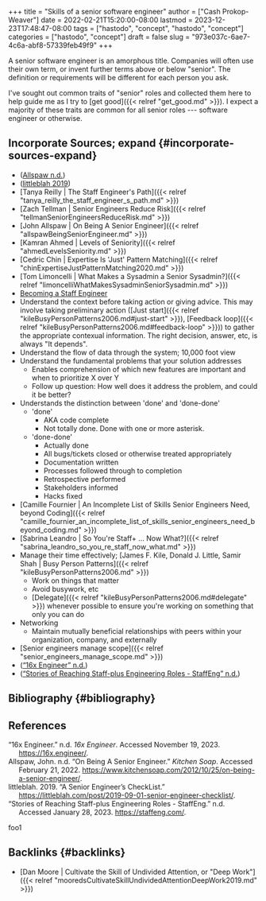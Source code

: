 +++
title = "Skills of a senior software engineer"
author = ["Cash Prokop-Weaver"]
date = 2022-02-21T15:20:00-08:00
lastmod = 2023-12-23T17:48:47-08:00
tags = ["hastodo", "concept", "hastodo", "concept"]
categories = ["hastodo", "concept"]
draft = false
slug = "973e037c-6ae7-4c6a-abf8-57339feb49f9"
+++

A senior software engineer is an amorphous title. Companies will often use their own term, or invent further terms above or below "senior". The definition or requirements will be different for each person you ask.

I've sought out common traits of "senior" roles and collected them here to help guide me as I try to [get good]({{< relref "get_good.md" >}}). I expect a majority of these traits are common for all senior roles --- software engineer or otherwise.


## Incorporate Sources; expand {#incorporate-sources-expand}

-   (<a href="#citeproc_bib_item_2">Allspaw n.d.</a>)
-   (<a href="#citeproc_bib_item_3">littleblah 2019</a>)
-   [Tanya Reilly | The Staff Engineer's Path]({{< relref "tanya_reilly_the_staff_engineer_s_path.md" >}})
-   [Zach Tellman | Senior Engineers Reduce Risk]({{< relref "tellmanSeniorEngineersReduceRisk.md" >}})
-   [John Allspaw | On Being A Senior Engineer]({{< relref "allspawBeingSeniorEngineer.md" >}})
-   [Kamran Ahmed | Levels of Seniority]({{< relref "ahmedLevelsSeniority.md" >}})
-   [Cedric Chin | Expertise Is 'Just' Pattern Matching]({{< relref "chinExpertiseJustPatternMatching2020.md" >}})
-   [Tom Limoncelli | What Makes a Sysadmin a Senior Sysadmin?]({{< relref "limoncelliWhatMakesSysadminSeniorSysadmin.md" >}})
-   [Becoming a Staff Engineer](https://www.lesswrong.com/posts/XWthiR3mg9FpSgd8m/becoming-a-staff-engineer)
-   Understand the context before taking action or giving advice. This may involve taking preliminary action ([Just start]({{< relref "kileBusyPersonPatterns2006.md#just-start" >}}), [Feedback loop]({{< relref "kileBusyPersonPatterns2006.md#feedback-loop" >}})) to gather the appropriate contexual information. The right decision, answer, etc, is always "It depends".
-   Understand the flow of data through the system; 10,000 foot view
-   Understand the fundamental problems that your solution addresses
    -   Enables comprehension of which new features are important and when to prioritize X over Y
    -   Follow up question: How well does it address the problem, and could it be better?
-   Understands the distinction between 'done' and 'done-done'
    -   'done'
        -   AKA code complete
        -   Not totally done. Done with one or more asterisk.
    -   'done-done'
        -   Actually done
        -   All bugs/tickets closed or otherwise treated appropriately
        -   Documentation written
        -   Processes followed through to completion
        -   Retrospective performed
        -   Stakeholders informed
        -   Hacks fixed
-   [Camille Fournier | An Incomplete List of Skills Senior Engineers Need, beyond Coding]({{< relref "camille_fournier_an_incomplete_list_of_skills_senior_engineers_need_beyond_coding.md" >}})
-   [Sabrina Leandro | So You're Staff+ ... Now What?]({{< relref "sabrina_leandro_so_you_re_staff_now_what.md" >}})
-   Manage their time effectively; [James F. Kile, Donald J. Little, Samir Shah | Busy Person Patterns]({{< relref "kileBusyPersonPatterns2006.md" >}})
    -   Work on things that matter
    -   Avoid busywork, etc
    -   [Delegate]({{< relref "kileBusyPersonPatterns2006.md#delegate" >}}) whenever possible to ensure you're working on something that only you can do
-   Networking
    -   Maintain mutually beneficial relationships with peers within your organization, company, and externally
-   [Senior engineers manage scope]({{< relref "senior_engineers_manage_scope.md" >}})
-   (<a href="#citeproc_bib_item_1">“16x Engineer” n.d.</a>)
-   (<a href="#citeproc_bib_item_4">“Stories of Reaching Staff-plus Engineering Roles - StaffEng” n.d.</a>)


## Bibliography {#bibliography}

## References

<style>.csl-entry{text-indent: -1.5em; margin-left: 1.5em;}</style><div class="csl-bib-body">
  <div class="csl-entry"><a id="citeproc_bib_item_1"></a>“16x Engineer.” n.d. <i>16x Engineer</i>. Accessed November 19, 2023. <a href="https://16x.engineer/">https://16x.engineer/</a>.</div>
  <div class="csl-entry"><a id="citeproc_bib_item_2"></a>Allspaw, John. n.d. “On Being A Senior Engineer.” <i>Kitchen Soap</i>. Accessed February 21, 2022. <a href="https://www.kitchensoap.com/2012/10/25/on-being-a-senior-engineer/">https://www.kitchensoap.com/2012/10/25/on-being-a-senior-engineer/</a>.</div>
  <div class="csl-entry"><a id="citeproc_bib_item_3"></a>littleblah. 2019. “A Senior Engineer’s CheckList.” <a href="https://littleblah.com/post/2019-09-01-senior-engineer-checklist/">https://littleblah.com/post/2019-09-01-senior-engineer-checklist/</a>.</div>
  <div class="csl-entry"><a id="citeproc_bib_item_4"></a>“Stories of Reaching Staff-plus Engineering Roles - StaffEng.” n.d. Accessed January 28, 2023. <a href="https://staffeng.com/">https://staffeng.com/</a>.</div>
</div>

foo1


## Backlinks {#backlinks}

-   [Dan Moore | Cultivate the Skill of Undivided Attention, or "Deep Work"]({{< relref "mooredsCultivateSkillUndividedAttentionDeepWork2019.md" >}})
